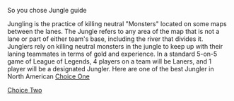 So you chose Jungle guide

Jungling is the practice of killing neutral "Monsters" located on some maps between the lanes. The Jungle refers to any area of the map that is not a lane or part of either team's base, including the river that divides it. Junglers rely on killing neutral monsters in the jungle to keep up with their laning teammates in terms of gold and experience. In a standard 5-on-5 game of League of Legends, 4 players on a team will be Laners, and 1 player will be a designated Jungler.
Here are one of the best Jungler in North American
[Choice One](tarzaned.md)

[Choice Two](Jankos.md)
